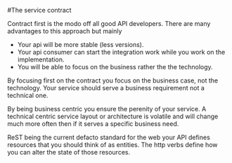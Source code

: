 #The service contract

Contract first is the modo off all good API developers.  There are many advantages to this approach but mainly 
* Your api will be more stable (less versions).
* Your api consumer can start the integration work while you work on the implementation.
* You will be able to focus on the business rather the the technology.

By focusing first on the contract you focus on the business case, not the technology.  Your service should serve a business requirement not a technical one.
  
By being business centric you ensure the perenity of your service.  A technical centric service layout or architecture is volatile and will change much more often then if it serves a specific business need.

ReST being the current defacto standard for the web your API defines resources that you should think of as entities.  The http verbs define how you can alter the state of those resources.  